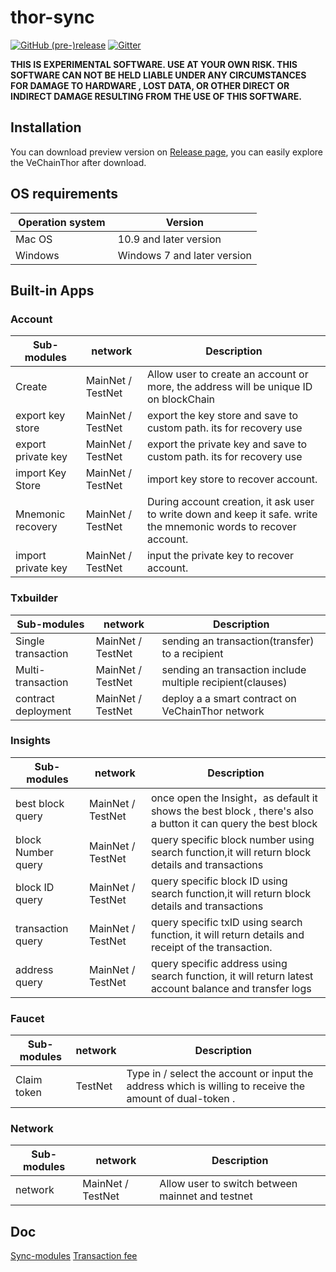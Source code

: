 # thor-sync 

[![GitHub (pre-)release](https://img.shields.io/github/release/vechain/thor-sync/all.svg)](https://github.com/vechain/thor-sync/releases) [![Gitter](https://badges.gitter.im/vechain/thor.svg)](https://gitter.im/vechain/thor?utm_source=badge&utm_medium=badge&utm_campaign=pr-badge)

**THIS IS EXPERIMENTAL SOFTWARE. USE AT YOUR OWN RISK. THIS SOFTWARE CAN NOT BE HELD LIABLE UNDER ANY CIRCUMSTANCES FOR DAMAGE TO HARDWARE , LOST DATA, OR OTHER DIRECT OR INDIRECT DAMAGE RESULTING FROM THE USE OF THIS SOFTWARE.**


## Installation 
You can download preview version on [Release page](https://github.com/vechain/thor-sync/releases), you can easily explore the VeChainThor after download. 

## OS requirements 
|  Operation system  | Version |
| --- | --- |
| Mac OS  | 10.9 and later version |
| Windows | Windows 7 and later version |

## Built-in Apps
### Account

| Sub-modules| network | Description |
| --- | --- | --- |
| Create  | MainNet / TestNet | Allow user to create an account or more, the address will be unique ID on blockChain |
| export key store| MainNet / TestNet  | export the key store and save to custom path. its for recovery use  |
| export private key| MainNet / TestNet  | export the private key and save to custom path. its for recovery use  |
| import Key Store | MainNet / TestNet | import key store to recover account. |
| Mnemonic recovery | MainNet / TestNet | During account creation, it ask user to write down and keep it safe. write the mnemonic words to recover account.|
| import private key | MainNet / TestNet | input the private key to recover account. |

### Txbuilder

| Sub-modules| network | Description |
| --- | --- | --- |
| Single transaction | MainNet / TestNet | sending an transaction(transfer) to a recipient  |
| Multi- transaction | MainNet / TestNet | sending an transaction include multiple recipient(clauses) |
| contract deployment| MainNet / TestNet  | deploy a a smart contract on VeChainThor network  |

### Insights

| Sub-modules| network | Description |
| --- | --- | --- |
| best block query | MainNet / TestNet | once open the Insight，as default it shows the best block , there's also a button it can query the best block   |
| block Number query | MainNet / TestNet | query specific block number using search function,it will return block details and transactions|
| block ID query | MainNet / TestNet | query specific block ID using search function,it will return block details and transactions  |
| transaction query | MainNet / TestNet  | query specific txID using search function, it will return details and receipt of the transaction.  |
| address query | MainNet / TestNet | query specific address using search function, it will return latest account balance and transfer logs  |

### Faucet

| Sub-modules| network | Description |
| --- | --- | --- |
| Claim token | TestNet | Type in / select the account or input the address which is willing to receive the amount of  dual-token .  |

### Network

| Sub-modules| network | Description |
| --- | --- | --- |
| network | MainNet / TestNet | Allow user to switch between mainnet and testnet  |

## Doc
[Sync-modules](https://github.com/vechain/thor-sync/wiki/Sync-modules)
[Transaction fee](https://github.com/vechain/thor/wiki/FAQ#transaction-fee-calculation)
